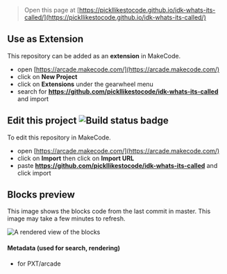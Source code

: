  


> Open this page at [https://pickllikestocode.github.io/idk-whats-its-called/](https://pickllikestocode.github.io/idk-whats-its-called/)

## Use as Extension

This repository can be added as an **extension** in MakeCode.

* open [https://arcade.makecode.com/](https://arcade.makecode.com/)
* click on **New Project**
* click on **Extensions** under the gearwheel menu
* search for **https://github.com/pickllikestocode/idk-whats-its-called** and import

## Edit this project ![Build status badge](https://github.com/pickllikestocode/idk-whats-its-called/workflows/MakeCode/badge.svg)

To edit this repository in MakeCode.

* open [https://arcade.makecode.com/](https://arcade.makecode.com/)
* click on **Import** then click on **Import URL**
* paste **https://github.com/pickllikestocode/idk-whats-its-called** and click import

## Blocks preview

This image shows the blocks code from the last commit in master.
This image may take a few minutes to refresh.

![A rendered view of the blocks](https://github.com/pickllikestocode/idk-whats-its-called/raw/master/.github/makecode/blocks.png)

#### Metadata (used for search, rendering)

* for PXT/arcade
<script src="https://makecode.com/gh-pages-embed.js"></script><script>makeCodeRender("{{ site.makecode.home_url }}", "{{ site.github.owner_name }}/{{ site.github.repository_name }}");</script>

